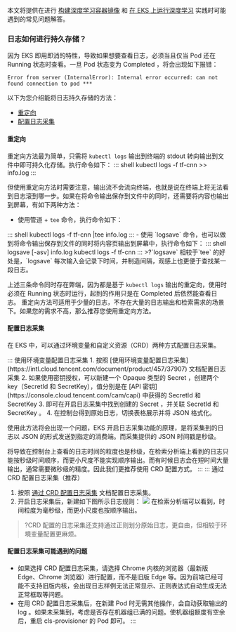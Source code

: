 
本文将提供在进行 [构建深度学习容器镜像](https://intl.cloud.tencent.com/document/product/457/42059) 和 [在 EKS 上运行深度学习](https://intl.cloud.tencent.com/document/product/457/42060) 实践时可能遇到的常见问题解答。




### 日志如何进行持久存储？

因为 EKS 即用即消的特性，导致如果想要查看日志，必须当且仅当 Pod 还在 Running 状态时查看。一旦 Pod 状态变为 Completed ，将会出现如下报错：

```shell
Error from server (InternalError): Internal error occurred: can not found connection to pod ***
```

以下为您介绍能将日志持久存储的方法：
- [重定向](#redirect)
- [配置日志采集](#configure-log-collection)




#### 重定向[](id:redirect)
重定向方法最为简单，只需将 `kubectl logs` 输出到终端的 stdout 转向输出到文件中即可持久化存储。执行命令如下：
<dx-codeblock>
:::  shell
kubectl logs -f tf-cnn >> info.log
:::
</dx-codeblock>

但使用重定向方法时需要注意，输出流不会流向终端，也就是说在终端上将无法看到日志滚到哪一步。如果在将命令输出保存到文件中的同时，还需要将内容也输出到屏幕，有如下两种方法：
- 使用管道 + `tee` 命令，执行命令如下：
<dx-codeblock>
:::  shell
kubectl logs -f tf-cnn |tee info.log
:::
</dx-codeblock>
- 使用 `logsave` 命令，也可以做到将命令输出保存到文件的同时将内容页输出到屏幕中，执行命令如下：
<dx-codeblock>
:::  shell
logsave [-asv] info.log kubectl logs -f tf-cnn
:::
</dx-codeblock>
>?`logsave` 相较于`tee` 的好处是，`logsave` 每次输入会记录下时间，并制造间隔，观感上也更便于查找某一段日志。

上述三条命令同时存在弊端，因为都是基于 `kubectl logs` 输出的重定向，使用时必须在 Running 状态时运行，起到的作用只是在 Completed 后依然能查看日志。
重定向方法可适用于少量的日志，不存在大量的日志输出和检索需求的场景下。如果您的需求不高，那么推荐您使用重定向方法。






#### 配置日志采集[](id:configure-log-collection)

在 EKS 中，可以通过环境变量和自定义资源（CRD）两种方式配置日志采集。

<dx-tabs>
::: 使用环境变量配置日志采集
1. 按照 [使用环境变量配置日志采集](https://intl.cloud.tencent.com/document/product/457/37907) 文档配置日志采集
 2. 如果使用密钥授权，可以新建一个 Opaque 类型的 Secret ，创建两个 key（SecretId 和 SecretKey），值分别是在 [API 密钥](https://console.cloud.tencent.com/cam/capi) 中获得的 SecretId 和 SecretKey 
 3. 即可在开启日志采集中找到创建的 Secret ，并关联 SecretId 和 SecretKey 。
4. 在控制台得到原始日志，切换表格展示并将 JSON 格式化。


使用此方法将会出现一个问题，EKS 开启日志采集功能的原理，是将采集到的日志以 JSON 的形式发送到指定的消费端。而采集提供的 JSON 时间戳是秒级。

将导致在控制台上查看的日志时间的粒度也是秒级，在检索分析端上看到的日志只能按秒级时间顺序，而更小尺度不能实现顺序输出。而有时候日志会在短时间大量输出，通常需要微秒级的精度。因此我们更推荐使用 CRD 配置方式。
:::
::: 通过 CRD 配置日志采集（推荐）
1. 按照 [通过 CRD 配置日志采集](https://intl.cloud.tencent.com/document/product/457/40585) 文档配置日志采集。
2. 开启日志采集后，新建如下图所示日志规则：
![](https://qcloudimg.tencent-cloud.cn/raw/3ac6a3ba63cb0a8def745131b36c363f.png)
在检索分析端可以看到，时间粒度为毫秒级，而更小尺度也按顺序输出。
>?CRD 配置的日志采集还支持通过正则划分原始日志，更自由，但相较于环境变量配置更麻烦。


#### 配置日志采集可能遇到的问题
- 如果选择 CRD 配置日志采集，请选择 Chrome 内核的浏览器（最新版 Edge、Chrome 浏览器）进行配置，而不是旧版 Edge 等。因为前端已经可能不支持旧版内核，会出现日志样例无法正常显示、正则表达式自动生成无法正常框取等问题。
- 在用 CRD 配置日志采集后，在新建 Pod 时无需其他操作，会自动获取输出的 log 。如果未采集到，考虑是否存在机器组已满的问题。使机器组额度有空余后，重启 cls-provisioner 的 Pod 即可。
:::
</dx-tabs>

